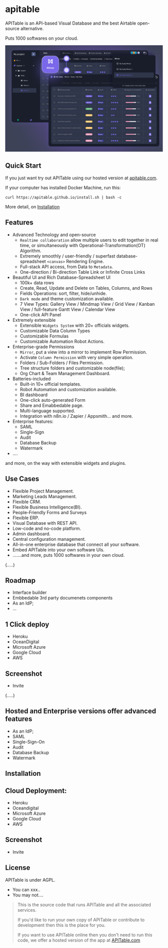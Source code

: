 # apitable

APITable is an API-based Visual Database and the best Airtable open-source alternative.

Puts 1000 softwares on your cloud.

![](docs/static/cover.png)
## Quick Start

If you just want try out APITable using our hosted version at [apitable.com](https://apitable.com).

If your computer has installed Docker Machine, run this:

```
curl https://apitable.github.io/install.sh | bash -c
```

More detail, on [Installation](#installation)

## Features

- Advanced Technology and open-source
    - `Realtime collaboration` allow multiple users to edit together in real time, or simultaneously with Operational-Transformation(OT) Algorithm.
    - Extremely smoothly / user-friendly / superfast database-spreadsheet `<canvas>` Rendering Engine.
    - Full-stack API access, from Data to `Metadata`.
    - One-direction / Bi-direction Table Link or Infinite Cross Links 
- Beautiful UI and Rich Database-Spreadsheet UI
    - 100k+ data rows
    - Create, Read, Update and Delete on Tables, Columns, and Rows
    - Fields Operations: sort, filter, hide/unhide.
    - `Dark mode` and theme customization available.
    - 7 View Types: Gallery View / Mindmap View / Grid View / Kanban View / full-feature Gantt View / Calendar View
    - One-click API Panel
- Extremely extensible
    - Extensible `Widgets System` with 20+ officials widgets.
    - Customizable Data Column Types
    - Customizable Formulas
    - Customizable Automation Robot Actions.
- Enterprise-grade Permissions
    - `Mirror`, put a view into a mirror to implement Row Permission.
    - Activate `Column Permission` with very simple operation.
    - Folders / Sub-Folders / Files Permission.
    - Tree structure folders and customizable node(file);
    - Org Chart & Team Management Dashboard.
- Batteries-included
    - Built-in 10+ official templates.
    - Robot Automation and customization available.
    - BI dashboard
    - One-click auto-generated Form
    - Share and Emabbedable page.
    - Multi-language supported.
    - Integration with n8n.io / Zapier / Appsmith... and more.
- Enterprise features:
    - SAML
    - Single-Sign
    - Audit
    - Database Backup
    - Watermark
- ....

and more, on the way with extensible widgets and plugins.

## Use Cases

- Flexible Project Management.
- Marketing Leads Management. 
- Flexible CRM.
- Flexible Business Intelligence(BI).
- People-Friendly Forms and Surveys
- Flexible ERP.
- Visual Database with REST API.
- Low-code and no-code platform.
- Admin dashboard.
- Central configuration management.
- All-in-one enterprise database that connect all your software.
- Embed APITable into your own software UIs.
- .......and more, puts 1000 softwares in your own cloud.

(.....)

## Roadmap

- Interface builder
- Embbedable  3rd party documenets components
- As an IdP;
- ...

## 1 Click deploy

- Heroku
- OceanDigital
- Microsoft Azure
- Google Cloud
- AWS


## Screenshot

- Invite

(.....)


## Hosted and Enterprise versions offer advanced features

- As an IdP;
- SAML
- Single-Sign-On
- Audit
- Database Backup
- Watermark



## Installation



## Cloud Deployment:

- Heroku
- Oceandigital
- Microsoft Azure
- Google Cloud
- AWS

## Screenshot

- Invite


## License

APITable is under AGPL.
- You can xxx..
- You may not....


> This is the source code that runs APITable and all the associated services. 
>
> If you'd like to run your own copy of APITable or contribute to development then this is the place for you.
>
> If you want to use APITable online then you don't need to run this code, we offer a hosted version of the app at [APITable.com](https://apitable.com)
